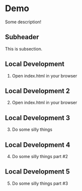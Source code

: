 # Demo

Some description!

## Subheader

This is subsection.

## Local Development

1. Open index.html in your browser

## Local Development 2

2. Open index.html in your browser

## Local Development 3

3. Do some silly things


## Local Development 4

4. Do some silly things part #2

## Local Development 5

5. Do some silly things part #3
